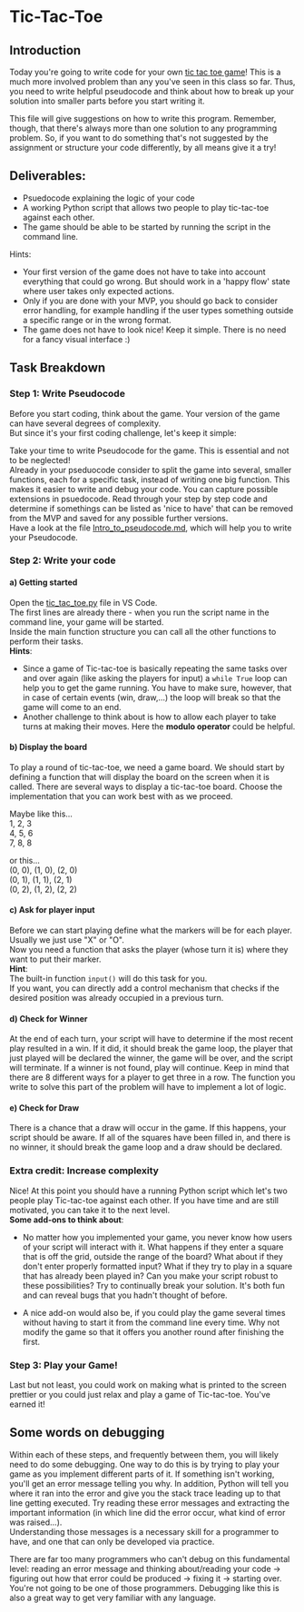 # Tic-Tac-Toe


## Introduction

Today you're going to write code for your own [tic tac toe game](https://en.wikipedia.org/wiki/Tic-tac-toe)! This is a much more involved problem than any you've seen in this class so far. Thus, you need to write helpful pseudocode and think about how to break up your solution into smaller parts before you start writing it. 

This file will give suggestions on how to write this program. Remember, though, that there's always more than one solution to any programming problem. So, if you want to do something that's not suggested by the assignment or structure your code differently, by all means give it a try! 


## Deliverables:

+ Psuedocode explaining the logic of your code
+ A working Python script that allows two people to play tic-tac-toe against each other. 
+ The game should be able to be started by running the script in the command line. 

Hints:
- Your first version of the game does not have to take into account everything that could go wrong. But should work in a 'happy flow' state where user takes only expected actions.
- Only if you are done with your MVP, you should go back to consider error handling, for example handling if the user types something outside a specific range or in the wrong format. 
- The game does not have to look nice! Keep it simple. There is no need for a fancy visual interface :)  

## Task Breakdown
### Step 1: Write Pseudocode
Before you start coding, think about the game. Your version of the game can have several degrees of complexity.  
But since it's your first coding challenge, let's keep it simple:

Take your time to write Pseudocode for the game. This is essential and not to be neglected!  
Already in your pseduocode consider to split the game into several, smaller functions, each for a specific task, instead of writing one big function. This makes it easier to write and debug your code. You can capture possible extensions in psuedocode. Read through your step by step code and determine if somethings can be listed as 'nice to have' that can be removed from the MVP and saved for any possible further versions.  
Have a look at the file [Intro_to_pseudocode.md](Intro_to_pseudocode.md), which will help you to write your Pseudocode.
 

### Step 2: Write your code
#### a) Getting started
Open the [tic_tac_toe.py](tic_tac_toe.py) file in VS Code.   
The first lines are already there - when you run the script name in the command line, your game will be started.  
Inside the main function structure you can call all the other functions to perform their tasks.   
**Hints**:   
- Since a game of Tic-tac-toe is basically repeating the same tasks over and over again (like asking the players for input) a `while True` loop can help you to get the game running. You have to make sure, however, that in case of certain events (win, draw,...) the loop will break so that the game will come to an end.
- Another challenge to think about is how to allow each player to take turns at making their moves. Here the **modulo operator** could be helpful.

#### b) Display the board 
To play a round of tic-tac-toe, we need a game board. We should start by defining a function that will display the board on the screen when it is called. There are several ways to display a tic-tac-toe board. Choose the implementation that you can work best with as we proceed.  

Maybe like this...  
1, 2, 3    
4, 5, 6   
7, 8, 8   

or this...   
(0, 0), (1, 0), (2, 0)   
(0, 1), (1, 1), (2, 1)   
(0, 2), (1, 2), (2, 2)   


#### c) Ask for player input 
Before we can start playing define what the markers will be for each player. Usually we just use "X" or "O".  
Now you need a function that asks the player (whose turn it is) where they want to put their marker.  
**Hint**:   
The built-in function `input()` will do this task for you.   
If you want, you can directly add a control mechanism that checks if the desired position was already occupied in a previous turn. 

#### d) Check for Winner
At the end of each turn, your script will have to determine if the most recent play resulted in a win. If it did, it should break the game loop, the player that just played will be declared the winner, the game will be over, and the script will terminate. If a winner is not found, play will continue. Keep in mind that there are 8 different ways for a player to get three in a row. The function you write to solve this part of the problem will have to implement a lot of logic.   

#### e) Check for Draw
There is a chance that a draw will occur in the game. If this happens, your script should be aware. If all of the squares have been filled in, and there is no winner, it should break the game loop and a draw should be declared. 

### Extra credit: Increase complexity 

Nice! At this point you should have a running Python script which let's two people play Tic-tac-toe against each other. If you have time and are still motivated, you can take it to the next level.   
**Some add-ons to think about**:   
- No matter how you implemented your game, you never know how users of your script will interact with it. What happens if they enter a square that is off the grid, outside the range of the board? What about if they don't enter properly formatted input? What if they try to play in a square that has already been played in? Can you make your script robust to these possibilities? Try to continually break your solution. It's both fun and can reveal bugs that you hadn't thought of before.

- A nice add-on would also be, if you could play the game several times without having to start it from the command line every time. Why not modify the game so that it offers you another round after finishing the first. 

### Step 3: Play your Game!
Last but not least, you could work on making what is printed to the screen prettier or you could just relax and play a game of Tic-tac-toe. You've earned it!


## Some words on debugging 

Within each of these steps, and frequently between them, you will likely need to do some debugging. One way to do this is by trying to play your game as you implement different parts of it. If something isn't working, you'll get an error message telling you why. In addition, Python will tell you where it ran into the error and give you the stack trace leading up to that line getting executed. Try reading these error messages and extracting the important information (in which line did the error occur, what kind of error was raised...).  
Understanding those messages is a necessary skill for a programmer to have, and one that can only be developed via practice. 

There are far too many programmers who can't debug on this fundamental level: reading an error message and thinking about/reading your code -> figuring out how that error could be produced -> fixing it -> starting over. You're not going to be one of those programmers. Debugging like this is also a great way to get very familiar with any language.
